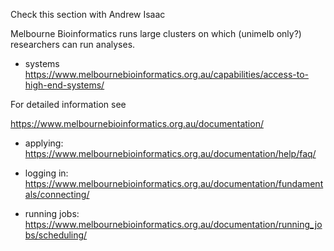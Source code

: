 

Check this section with Andrew Isaac


Melbourne Bioinformatics runs large clusters on which (unimelb only?) researchers can run analyses. 


- systems 
https://www.melbournebioinformatics.org.au/capabilities/access-to-high-end-systems/



For detailed information see 

https://www.melbournebioinformatics.org.au/documentation/


- applying: https://www.melbournebioinformatics.org.au/documentation/help/faq/


- logging in: https://www.melbournebioinformatics.org.au/documentation/fundamentals/connecting/

- running jobs: https://www.melbournebioinformatics.org.au/documentation/running_jobs/scheduling/



